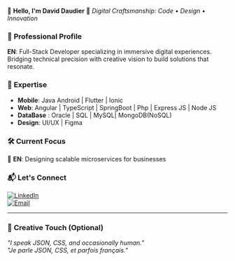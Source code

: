 👋 **Hello, I'm David Daudier**
🚀 *Digital Craftsmanship: Code • Design • Innovation* 

### 💼 **Professional Profile**
**EN**: Full-Stack Developer specializing in immersive digital experiences. Bridging technical precision with creative vision to build solutions that resonate.  

### 🌟 **Expertise**
- **Mobile**: Java Android | Flutter | Ionic
- **Web**: Angular | TypeScript | SpringBoot | Php | Express JS | Node JS
- **DataBase** : Oracle | SQL | MySQL| MongoDB(NoSQL)
- **Design**: UI/UX | Figma

### 🛠 **Current Focus** 
🔧 **EN**: Designing scalable microservices for businesses

### 📬 **Let's Connect**  
[![LinkedIn](https://img.shields.io/badge/LinkedIn-Connect-%230077B5)](votre-lien)  
[![Email](https://img.shields.io/badge/Email-Contact-%23D14836)](mailto:votre@email.com)  

---

### 🎨 **Creative Touch** (Optional)  
*"I speak JSON, CSS, and occasionally human."*  
*"Je parle JSON, CSS, et parfois français."*  
